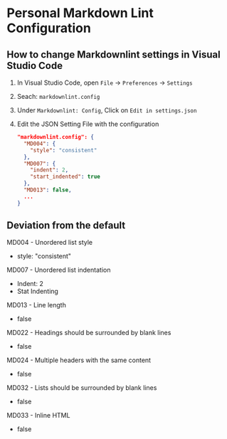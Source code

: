 # Personal Markdown Lint Configuration

## How to change Markdownlint settings in Visual Studio Code
1. In Visual Studio Code, open `File` -> `Preferences` -> `Settings`
2. Seach: `markdownlint.config`
3. Under `Markdownlint: Config`, Click on `Edit in settings.json`
4. Edit the JSON Setting File with the configuration

   ```JSON
   "markdownlint.config": {
     "MD004": {
       "style": "consistent"
     },
     "MD007": {
       "indent": 2,
       "start_indented": true
     },
     "MD013": false,
     ...
   }
   ```

## Deviation from the default

MD004 - Unordered list style
  * style: "consistent"

MD007 - Unordered list indentation
  * Indent: 2
  * Stat Indenting

MD013 - Line length
  * false

MD022 - Headings should be surrounded by blank lines
  * false

MD024 - Multiple headers with the same content
  * false

MD032 - Lists should be surrounded by blank lines
  * false

MD033 - Inline HTML
  * false
